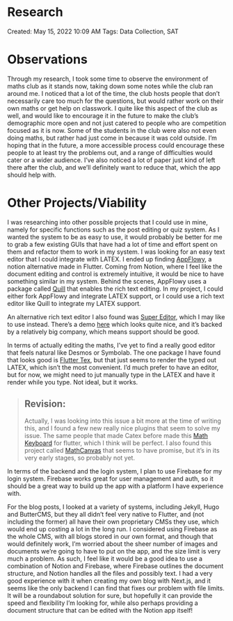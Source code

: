 # Research

Created: May 15, 2022 10:09 AM
Tags: Data Collection, SAT

# Observations

Through my research, I took some time to observe the environment of maths club as it stands now, taking down some notes
while the club ran around me. I noticed that a lot of the time, the club hosts people that don’t necessarily care too
much for the questions, but would rather work on their own maths or get help on classwork. I quite like this aspect of
the club as well, and would like to encourage it in the future to make the club’s demographic more open and not just
catered to people who are competition focused as it is now. Some of the students in the club were also not even doing
maths, but rather had just come in because it was cold outside. I’m hoping that in the future, a more accessible process
could encourage these people to at least try the problems out, and a range of difficulties would cater or a wider
audience. I’ve also noticed a lot of paper just kind of left there after the club, and we’ll definitely want to reduce
that, which the app should help with.

# Other Projects/Viability

I was researching into other possible projects that I could use in mine, namely for specific functions such as the post
editing or quiz system. As I wanted the system to be as easy to use, it would probably be better for me to grab a few
existing GUIs that have had a lot of time and effort spent on them and refactor them to work in my system. I was looking
for an easy text editor that I could integrate with LATEX. I ended up
finding [AppFlowy](https://github.com/AppFlowy-IO/AppFlowy), a notion alternative made in Flutter. Coming from Notion,
where I feel like the document editing and control is extremely intuitive, it would be nice to have something similar in
my system. Behind the scenes, AppFlowy uses a package called [Quill](https://github.com/singerdmx/flutter-quill) that
enables the rich text editing. In my project, I could either fork AppFlowy and integrate LATEX support, or I could use a
rich text editor like Quill to integrate my LATEX support.

An alternative rich text editor I also found was [Super Editor](https://github.com/superlistapp/super_editor), which I
may like to use instead. There’s a demo [here](https://editor.superlist.com) which looks quite nice, and it’s backed by
a relatively big company, which means support should be good.

In terms of actually editing the maths, I’ve yet to find a really good editor that feels natural like Desmos or
Symbolab. The one package I have found that looks good is [Flutter Tex](https://pub.dev/packages/flutter_tex), but that
just seems to render the typed out LATEX, which isn’t the most convenient. I’d much prefer to have an editor, but for
now, we might need to jut manually type in the LATEX and have it render while you type. Not ideal, but it works.

> ## Revision:
> Actually, I was looking into this issue a bit more at the time of writing this, and I found a few new really nice
plugins that seem to solve my issue. The same people that made Catex before made
this [Math Keyboard](https://github.com/simpleclub/math_keyboard) for flutter, which I think will be perfect. I also
found this project called [MathCanvas](https://github.com/gongbj0113/MathCanvas) that seems to have promise, but it’s in
its very early stages, so probably not yet.

In terms of the backend and the login system, I plan to use Firebase for my login system. Firebase works great for user
management and auth, so it should be a great way to build up the app with a platform I have experience with.

For the blog posts, I looked at a variety of systems, including Jekyll, Hugo and ButterCMS, but they all didn’t feel
very native to Flutter, and (not including the former) all have their own proprietary CMSs they use, which would end up
costing a lot in the long run. I considered using Firebase as the whole CMS, with all blogs stored in our own format,
and though that would definitely work, I’m worried about the sheer number of images and documents we’re going to have to
put on the app, and the size limit is very much a problem. As such, I feel like it would be a good idea to use a
combination of Notion and Firebase, where Firebase outlines the document structure, and Notion handles all the files and
possibly text. I had a very good experience with it when creating my own blog with Next.js, and it seems like the only
backend I can find that fixes our problem with file limits. It will be a roundabout solution for sure, but hopefully it
can provide the speed and flexibility I’m looking for, while also perhaps providing a document structure that can be
edited with the Notion app itself!